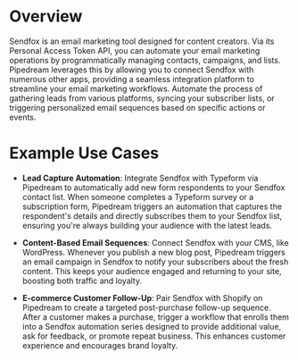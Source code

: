 # Overview

Sendfox is an email marketing tool designed for content creators. Via its Personal Access Token API, you can automate your email marketing operations by programmatically managing contacts, campaigns, and lists. Pipedream leverages this by allowing you to connect Sendfox with numerous other apps, providing a seamless integration platform to streamline your email marketing workflows. Automate the process of gathering leads from various platforms, syncing your subscriber lists, or triggering personalized email sequences based on specific actions or events.

# Example Use Cases

- **Lead Capture Automation**: Integrate Sendfox with Typeform via Pipedream to automatically add new form respondents to your Sendfox contact list. When someone completes a Typeform survey or a subscription form, Pipedream triggers an automation that captures the respondent's details and directly subscribes them to your Sendfox list, ensuring you're always building your audience with the latest leads.

- **Content-Based Email Sequences**: Connect Sendfox with your CMS, like WordPress. Whenever you publish a new blog post, Pipedream triggers an email campaign in Sendfox to notify your subscribers about the fresh content. This keeps your audience engaged and returning to your site, boosting both traffic and loyalty.

- **E-commerce Customer Follow-Up**: Pair Sendfox with Shopify on Pipedream to create a targeted post-purchase follow-up sequence. After a customer makes a purchase, trigger a workflow that enrolls them into a Sendfox automation series designed to provide additional value, ask for feedback, or promote repeat business. This enhances customer experience and encourages brand loyalty.
